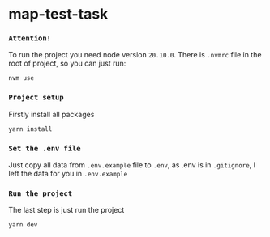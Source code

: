 # map-test-task

### `Attention!`
To run the project you need node version ```20.10.0```. There is ```.nvmrc``` file in the root of project, so you can just run:
```
nvm use
```

### `Project setup`
Firstly install all packages
```
yarn install
```

### `Set the .env file`
Just copy all data from ```.env.example``` file to ```.env```, as .env is in ```.gitignore```, I left the data for you in ```.env.example```

### `Run the project`
The last step is just run the project
```
yarn dev
```
